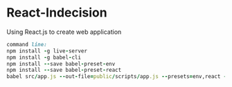 # React-Indecision

Using React.js to create web application
```ruby
command line: 
npm install -g live-server
npm install -g babel-cli
npm install --save babel-preset-env
npm install --save babel-preset-react
babel src/app.js --out-file=public/scripts/app.js --presets=env,react --watch
```


